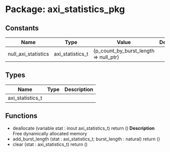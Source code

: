 # Package: axi_statistics_pkg
## Constants
| Name                | Type             | Value                                  | Description |
| ------------------- | ---------------- | -------------------------------------- | ----------- |
| null_axi_statistics | axi_statistics_t |  (p_count_by_burst_length => null_ptr) |             |
## Types
| Name             | Type | Description |
| ---------------- | ---- | ----------- |
| axi_statistics_t |      |             |
## Functions
- deallocate <font id="function_arguments">(variable stat : inout axi_statistics_t)</font> <font id="function_return">return ()</font>
**Description**
Free dynamically allocated memory
- add_burst_length <font id="function_arguments">(stat : axi_statistics_t;                             burst_length : natural)</font> <font id="function_return">return ()</font>
- clear <font id="function_arguments">(stat : axi_statistics_t)</font> <font id="function_return">return ()</font>
